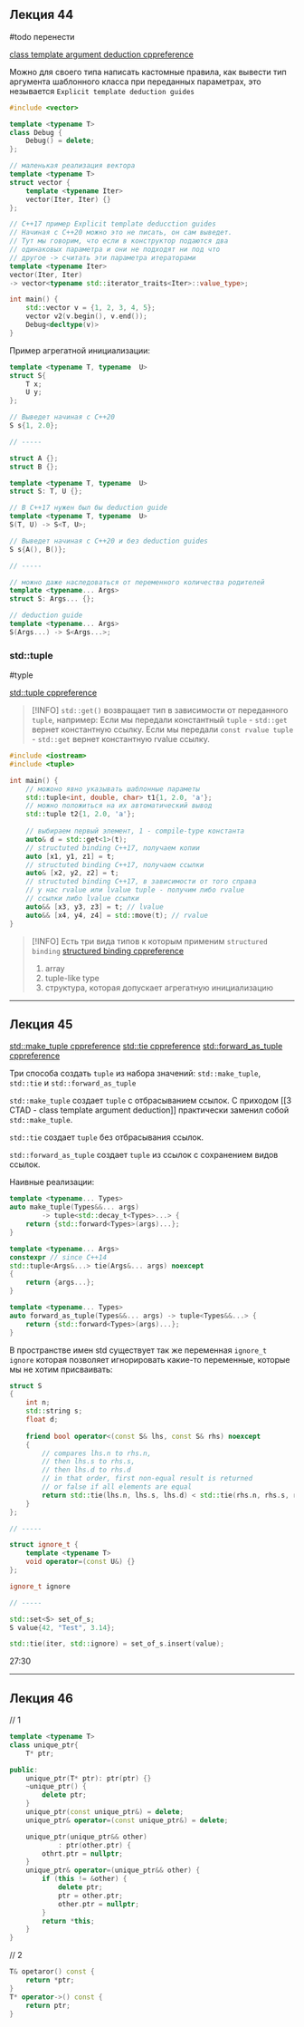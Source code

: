 ## Лекция 44
#todo перенести

[class template argument deduction cppreference](https://en.cppreference.com/w/cpp/language/class_template_argument_deduction)

Можно для своего типа написать кастомные правила, как вывести тип аргумента шаблонного класса при переданных параметрах, это незывается `Explicit template deduction guides`

```C++
#include <vector>

template <typename T>
class Debug {
	Debug() = delete;
};

// маленькая реализация вектора
template <typename T>
struct vector {
    template <typename Iter>
    vector(Iter, Iter) {}
};

// С++17 пример Explicit template deducction guides
// Начиная с С++20 можно это не писать, он сам выведет.
// Тут мы говорим, что если в конструктор подаются два
// одинаковых параметра и они не подходят ни под что
// другое -> считать эти параметра итераторами
template <typename Iter>
vector(Iter, Iter)
-> vector<typename std::iterator_traits<Iter>::value_type>;

int main() {
	std::vector v = {1, 2, 3, 4, 5};
	vector v2(v.begin(), v.end());
	Debug<decltype(v)>
}
```

Пример агрегатной инициализации:
```C++
template <typename T, typename  U>
struct S{
	T x;
	U y;
};

// Выведет начиная с C++20
S s{1, 2.0};

// -----

struct A {};
struct B {};

template <typename T, typename  U>
struct S: T, U {};

// В С++17 нужен был бы deduction guide
template <typename T, typename  U>
S(T, U) -> S<T, U>;

// Выведет начиная с C++20 и без deduction guides
S s{A(), B()};

// -----

// можно даже наследоваться от переменного количества родителей
template <typename... Args>
struct S: Args... {};

// deduction guide
template <typename... Args>
S(Args...) -> S<Args...>;
```

### std::tuple
#typle

[std::tuple cppreference](https://en.cppreference.com/w/cpp/utility/tuple)

> [!INFO]
> `std::get()` возвращает тип в зависимости от переданного `tuple`, например:
> Если мы передали константный `tuple` - `std::get` вернет константную ссылку.
> Если мы передали `const rvalue tuple` - `std::get` вернет константную rvalue ссылку.

```C++
#include <iostream>
#include <tuple>

int main() {
	// можоно явно указывать шаблонные параметы
	std::tuple<int, double, char> t1{1, 2.0, 'a'};
	// можно положиться на их автоматический вывод
	std::tuple t2{1, 2.0, 'a'};
	
	// выбираем первый элемент, 1 - compile-type константа
	auto& d = std::get<1>(t);
	// structuted binding C++17, получаем копии
	auto [x1, y1, z1] = t;
	// structuted binding C++17, получаем ссылки
	auto& [x2, y2, z2] = t;
	// structuted binding C++17, в зависимости от того справа
	// у нас rvalue или lvalue tuple - получим либо rvalue
	// ссылки либо lvalue ссылки
	auto&& [x3, y3, z3] = t; // lvalue
	auto&& [x4, y4, z4] = std::move(t); // rvalue
}
```

> [!INFO]
> Есть три вида типов к которым применим `structured binding`
[structured binding cppreference](https://en.cppreference.com/w/cpp/language/structured_binding) 
> 1) array
> 2) tuple-like type
> 3) структура, которая допускает агрегатную инициализацию

***
## Лекция 45
[std::make_tuple cppreference](https://en.cppreference.com/w/cpp/utility/tuple/make_tuple)
[std::tie cppreference](https://en.cppreference.com/w/cpp/utility/tuple/tie)
[std::forward_as_tuple cppreference](https://en.cppreference.com/w/cpp/utility/tuple/forward_as_tuple)

Три способа создать `tuple` из набора значений: `std::make_tuple`, `std::tie` и `std::forward_as_tuple`

`std::make_tuple` создает `tuple` с отбрасыванием ссылок. С приходом [[3 CTAD - class template argument deduction]] практически заменил собой `std::make_tuple`.

`std::tie` создает `tuple` без отбрасывания ссылок. 

`std::forward_as_tuple` создает `tuple` из ссылок с сохранением видов ссылок.

Наивные реализации:
```C++
template <typename... Types>
auto make_tuple(Types&&... args)
		-> tuple<std::decay_t<Types>...> {
	return {std::forward<Types>(args)...};
}

template <typename... Args>
constexpr // since C++14
std::tuple<Args&...> tie(Args&... args) noexcept
{
    return {args...};
}

template <typename... Types>
auto forward_as_tuple(Types&&... args) -> tuple<Types&&...> {
	return {std::forward<Types>(args)...};
}
```

В пространстве имен std существует так же переменная `ignore_t ignore` которая позволяет игнорировать какие-то переменные, которые мы не хотим присваивать:
```C++
struct S
{
    int n;
    std::string s;
    float d;
 
    friend bool operator<(const S& lhs, const S& rhs) noexcept
    {
        // compares lhs.n to rhs.n,
        // then lhs.s to rhs.s,
        // then lhs.d to rhs.d
        // in that order, first non-equal result is returned
        // or false if all elements are equal
        return std::tie(lhs.n, lhs.s, lhs.d) < std::tie(rhs.n, rhs.s, rhs.d);
    }
};

// -----

struct ignore_t {
	template <typename T>
	void operator=(const U&) {}
};

ignore_t ignore

// -----

std::set<S> set_of_s;
S value{42, "Test", 3.14};

std::tie(iter, std::ignore) = set_of_s.insert(value);
```

27:30

----
## Лекция 46
// 1
```C++
template <typename T>
class unique_ptr{
    T* ptr;

public:
    unique_ptr(T* ptr): ptr(ptr) {}
    ~unique_ptr() {
        delete ptr;
    }
    unique_ptr(const unique_ptr&) = delete;
    unique_ptr& operator=(const unique_ptr&) = delete;

    unique_ptr(unique_ptr&& other)
            : ptr(other.ptr) {
        othrt.ptr = nullptr;
    }
    unique_ptr& operator=(unique_ptr&& other) {
        if (this != &other) {
            delete ptr;
            ptr = other.ptr;
            other.ptr = nullptr;
        }
        return *this;
    }
}
```

// 2
```C++
T& opetaror() const {
    return *ptr;
}
T* operator->() const {
    return ptr;
}
```